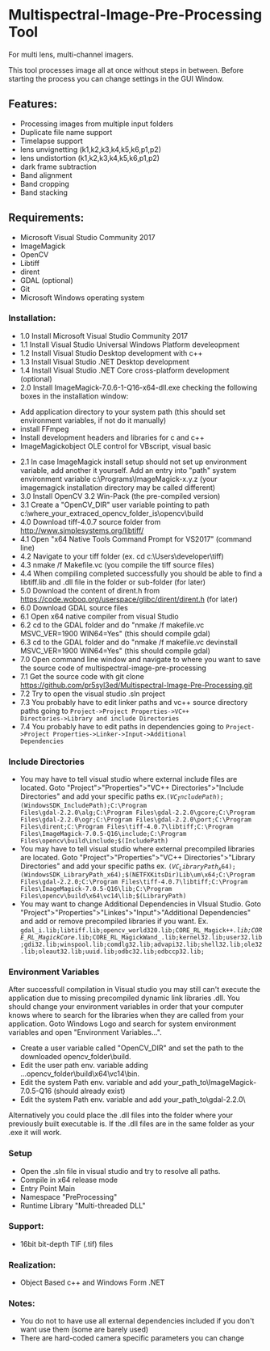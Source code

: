 # Multispectral-Image-Pre-Processing Tool
For multi lens, multi-channel imagers.

This tool processes image all at once without steps in between. Before starting the process you can change settings in the GUI Window.

## Features:
- Processing images from multiple input folders 
- Duplicate file name support
- Timelapse support
- lens unvignetting (k1,k2,k3,k4,k5,k6,p1,p2)
- lens undistortion (k1,k2,k3,k4,k5,k6,p1,p2)
- dark frame subtraction
- Band alignment
- Band cropping
- Band stacking

## Requirements:
- Microsoft Visual Studio Community 2017
- ImageMagick
- OpenCV
- Libtiff
- dirent
- GDAL (optional)
- Git
- Microsoft Windows operating system

### Installation:
- 1.0 Install Microsoft Visual Studio Community 2017
- 1.1 Install Visual Studio Universal Windows Platform develeopment
- 1.2 Install Visual Studio Desktop development with c++
- 1.3 Install Visual Studio .NET Desktop development
- 1.4 Install Visual Studio .NET Core cross-platform development (optional)
- 2.0 Install ImageMagick-7.0.6-1-Q16-x64-dll.exe checking the following boxes in the installation window:
* Add application directory to your system path (this should set environment variables, if not do it manually)
* install FFmpeg
* Install development headers and libraries for c and c++
* ImageMagickobject OLE control for VBscript, visual basic
- 2.1 In case ImageMagick install setup should not set up environment variable, add another it yourself. Add an entry into "path" system environment variable c:\Programs\ImageMagick-x.y.z (your imagemagick installation directory may be called different)
- 3.0 Install OpenCV 3.2 Win-Pack (the pre-compiled version)
- 3.1 Create a "OpenCV_DIR" user variable pointing to path c:\where_your_extraced_opencv_folder_is\opencv\build
- 4.0 Download tiff-4.0.7 source folder from http://www.simplesystems.org/libtiff/
- 4.1 Open "x64 Native Tools Command Prompt for VS2017" (command line)
- 4.2 Navigate to your tiff folder (ex. cd c:\Users\developer\tiff)
- 4.3 nmake /f Makefile.vc (you compile the tiff source files)
- 4.4 When compiling completed successfully you should be able to find a libtiff.lib and .dll file in the folder or sub-folder (for later)
- 5.0 Download the content of dirent.h from https://code.woboq.org/userspace/glibc/dirent/dirent.h (for later)
- 6.0 Download GDAL source files
- 6.1 Open x64 native compiler from visual Studio
- 6.2 cd to the GDAL folder and do "nmake /f makefile.vc MSVC_VER=1900 WIN64=Yes" (this should compile gdal)
- 6.3 cd to the GDAL folder and do "nmake /f makefile.vc devinstall MSVC_VER=1900 WIN64=Yes" (this should compile gdal)
- 7.0 Open command line window and navigate to where you want to save the source code of multispectral-image-pre-processing
- 7.1 Get the source code with git clone https://github.com/pr5syl3ed/Multispectral-Image-Pre-Processing.git
- 7.2 Try to open the visual studio .sln project
- 7.3 You probably have to edit linker paths and vc++ source directory paths going to <code>Project->Project Properties->VC++ Directories->Library and include Directories</code>
- 7.4 You probably have to edit paths in dependencies going to <code>Project->Project Properties->Linker->Input->Additional Dependencies</code>

### Include Directories
- You may have to tell visual studio where external include files are located. Goto "Project">"Properties">"VC++ Directories">"Include Directories" and add your specific paths ex.<code>$(VC_IncludePath);$(WindowsSDK_IncludePath);C:\Program Files\gdal-2.2.0\alg;C:\Program Files\gdal-2.2.0\gcore;C:\Program Files\gdal-2.2.0\ogr;C:\Program Files\gdal-2.2.0\port;C:\Program Files\dirent;C:\Program Files\tiff-4.0.7\libtiff;C:\Program Files\ImageMagick-7.0.5-Q16\include;C:\Program Files\opencv\build\include;$(IncludePath)</code>
- You may have to tell visual studio where external precompiled libraries are located. Goto "Project">"Properties">"VC++ Directories">"Library Directories" and add your specific paths ex. <code>$(VC_LibraryPath_x64);$(WindowsSDK_LibraryPath_x64);$(NETFXKitsDir)Lib\um\x64;C:\Program Files\gdal-2.2.0;C:\Program Files\tiff-4.0.7\libtiff;C:\Program Files\ImageMagick-7.0.5-Q16\lib;C:\Program Files\opencv\build\x64\vc14\lib;$(LibraryPath)</code>
- You may want to change Additional Dependencies in VIsual Studio. Goto "Project">"Properties">"Linkes">"Input">"Additional Dependencies" and add or remove precompiled libraries if you want. Ex. <code>gdal_i.lib;libtiff.lib;opencv_world320.lib;CORE_RL_Magick++_.lib;CORE_RL_MagickCore_.lib;CORE_RL_MagickWand_.lib;kernel32.lib;user32.lib;gdi32.lib;winspool.lib;comdlg32.lib;advapi32.lib;shell32.lib;ole32.lib;oleaut32.lib;uuid.lib;odbc32.lib;odbccp32.lib;</code>


### Environment Variables
After successfull compilation in Visual studio you may still can't execute the application due to missing precompiled dynamic link libraries .dll. You should change your environment variables in order that your computer knows where to search for the libraries when they are called from your application. Goto Windows Logo and search for system environment variables and open "Environment Variables...". 
- Create a user variable called "OpenCV_DIR" and set the path to the downloaded opencv_folder\build. 
- Edit the user path env. variable adding ...opencv_folder\build\x64\vc14\bin.
- Edit the system Path env. variable and add your_path_to\ImageMagick-7.0.5-Q16 (should already exist)
- Edit the system Path env. variable and add your_path_to\gdal-2.2.0\

Alternatively you could place the .dll files into the folder where your  previously built executable is. If the .dll files are in the same folder as your .exe it will work.

### Setup
- Open the .sln file in visual studio and try to resolve all paths.
- Compile in x64 release mode
- Entry Point Main
- Namespace "PreProcessing"
- Runtime Library "Multi-threaded DLL"

### Support:
- 16bit bit-depth TIF (.tif) files

### Realization:
- Object Based c++ and Windows Form .NET

### Notes:
- You do not to have use all external dependencies included if you don't want use them (some are barely used)
- There are hard-coded camera specific parameters you can change

